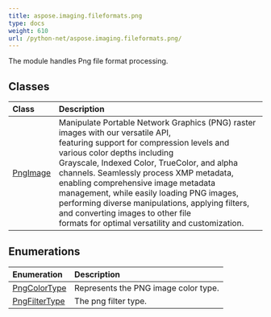 ```yaml
---
title: aspose.imaging.fileformats.png
type: docs
weight: 610
url: /python-net/aspose.imaging.fileformats.png/
---
```



The module handles Png file format processing.

## **Classes**
| **Class** | **Description** |
| :- | :- |
| [PngImage](/imaging/python-net/aspose.imaging.fileformats.png/pngimage/) | Manipulate Portable Network Graphics (PNG) raster images with our versatile API,<br/>            featuring support for compression levels and various color depths including<br/>            Grayscale, Indexed Color, TrueColor, and alpha channels. Seamlessly process XMP metadata,<br/>            enabling comprehensive image metadata management, while easily loading PNG images,<br/>            performing diverse manipulations, applying filters, and converting images to other file<br/>            formats for optimal versatility and customization. |
## **Enumerations**
| **Enumeration** | **Description** |
| :- | :- |
| [PngColorType](/imaging/python-net/aspose.imaging.fileformats.png/pngcolortype/) | Represents the PNG image color type. |
| [PngFilterType](/imaging/python-net/aspose.imaging.fileformats.png/pngfiltertype/) | The png filter type. |
